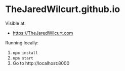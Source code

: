 # TheJaredWilcurt.github.io

Visible at:

* https://TheJaredWilcurt.com

Running locally:

1. `npm install`
1. `npm start`
1. Go to http://localhost:8000
